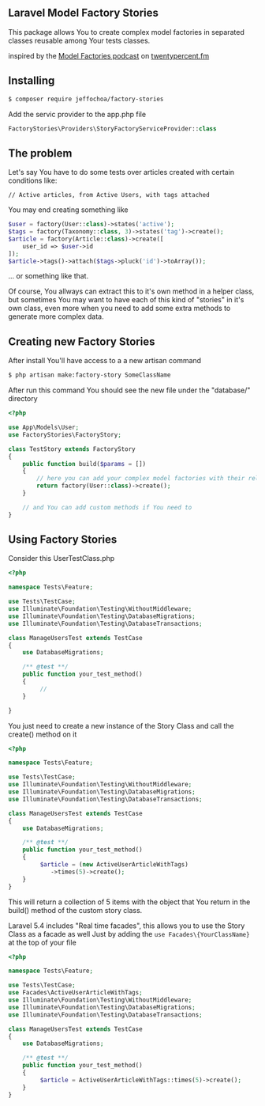 ## Laravel Model Factory Stories ##
This package allows You to create complex model factories in separated classes reusable among Your tests classes.

inspired by the [Model Factories podcast](http://twentypercent.fm/model-factories) on [twentypercent.fm](http://twentypercent.fm)

## Installing ##

```bash
$ composer require jeffochoa/factory-stories
```

Add the servic provider to the app.php file

```php
FactoryStories\Providers\StoryFactoryServiceProvider::class
```

## The problem ##
Let's say You have to do some tests over articles created with certain conditions like:

```
// Active articles, from Active Users, with tags attached
```

You may end creating something like

```php
$user = factory(User::class)->states('active');
$tags = factory(Taxonomy::class, 3)->states('tag')->create();
$article = factory(Article::class)->create([
    user_id => $user->id
]);
$article->tags()->attach($tags->pluck('id')->toArray());
```

... or something like that.

Of course, You allways can extract this to it's own method in a helper class, but sometimes You may want to have each of this kind of "stories" in it's own class, even  more when you need to add some extra methods to generate more complex data.

## Creating new Factory Stories ##

After install You'll have access to a a new artisan command

```bash
$ php artisan make:factory-story SomeClassName
```

After run this command You should see the new file under the "database/" directory

```php
<?php

use App\Models\User;
use FactoryStories\FactoryStory;

class TestStory extends FactoryStory
{
    public function build($params = [])
    {
        // here you can add your complex model factories with their relationships
        return factory(User::class)->create();
    }

    // and You can add custom methods if You need to
}
```

## Using Factory Stories ##
Consider this UserTestClass.php

```php
<?php

namespace Tests\Feature;

use Tests\TestCase;
use Illuminate\Foundation\Testing\WithoutMiddleware;
use Illuminate\Foundation\Testing\DatabaseMigrations;
use Illuminate\Foundation\Testing\DatabaseTransactions;

class ManageUsersTest extends TestCase
{
    use DatabaseMigrations;

    /** @test **/
    public function your_test_method()
    {
         //
    }

}
```

You just need to create a new instance of the Story Class and call the create() method on it

```php
<?php

namespace Tests\Feature;

use Tests\TestCase;
use Illuminate\Foundation\Testing\WithoutMiddleware;
use Illuminate\Foundation\Testing\DatabaseMigrations;
use Illuminate\Foundation\Testing\DatabaseTransactions;

class ManageUsersTest extends TestCase
{
    use DatabaseMigrations;

    /** @test **/
    public function your_test_method()
    {
         $article = (new ActiveUserArticleWithTags)
            ->times(5)->create();
    }
}
```

This will return a collection of 5 items  with the object that You return in the build() method of the custom story class.

Laravel 5.4 includes "Real time facades", this allows you to use the Story Class as a facade as well Just by adding the `use Facades\{YourClassName}` at the top of your file

```php
<?php

namespace Tests\Feature;

use Tests\TestCase;
use Facades\ActiveUserArticleWithTags;
use Illuminate\Foundation\Testing\WithoutMiddleware;
use Illuminate\Foundation\Testing\DatabaseMigrations;
use Illuminate\Foundation\Testing\DatabaseTransactions;

class ManageUsersTest extends TestCase
{
    use DatabaseMigrations;

    /** @test **/
    public function your_test_method()
    {
         $article = ActiveUserArticleWithTags::times(5)->create();
    }
}
```
